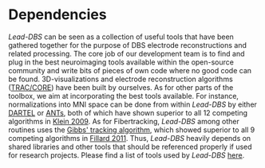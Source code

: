 # Dependencies

_Lead-DBS_ can be seen as a collection of useful tools that have been gathered together for the purpose of DBS electrode reconstructions and related processing. The core job of our development team is to find and plug in the best neuroimaging tools available within the open-source community and write bits of pieces of own code where no good code can be found. 3D-visualizations and electrode reconstruction algorithms \([TRAC/CORE](http://www.sciencedirect.com/science/article/pii/S1053811914009938)\) have been built by ourselves. As for other parts of the toolbox, we aim at incorporating the best tools available. For instance, normalizations into MNI space can be done from within _Lead-DBS_ by either [DARTEL](http://www.fil.ion.ucl.ac.uk/spm/software/spm12/) or [ANTs](http://stnava.github.io/ANTs/), both of which have shown superior to all 12 competing algorithms in [Klein 2009](http://www.ncbi.nlm.nih.gov/pubmed/19195496). As for Fibertracking, _Lead-DBS_ among other routines uses the [Gibbs' tracking algorithm](https://www.uniklinik-freiburg.de/mr-en/research-groups/diffperf/fibertools.html), which showed superior to all 9 competing algorithms in [Fillard 2011](http://www.ncbi.nlm.nih.gov/pubmed/21256221). Thus, _Lead-DBS_ heavily depends on shared libraries and other tools that should be referenced properly if used for research projects. Please find a list of tools used by _Lead-DBS_ [here](http://www.lead-dbs.org/?page_id=1126).

